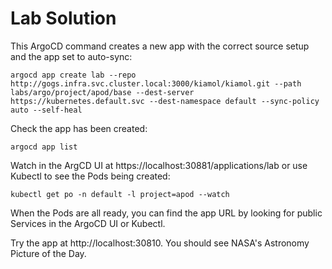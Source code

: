 # Lab Solution

This ArgoCD command creates a new app with the correct source setup and the app set to auto-sync:

```
argocd app create lab --repo http://gogs.infra.svc.cluster.local:3000/kiamol/kiamol.git --path labs/argo/project/apod/base --dest-server https://kubernetes.default.svc --dest-namespace default --sync-policy auto --self-heal
```

Check the app has been created:

```
argocd app list
```

Watch in the ArgCD UI at https://localhost:30881/applications/lab or use Kubectl to see the Pods being created:

```
kubectl get po -n default -l project=apod --watch
```

When the Pods are all ready, you can find the app URL by looking for public Services in the ArgoCD UI or Kubectl.

Try the app at http://localhost:30810. You should see NASA's Astronomy Picture of the Day.


